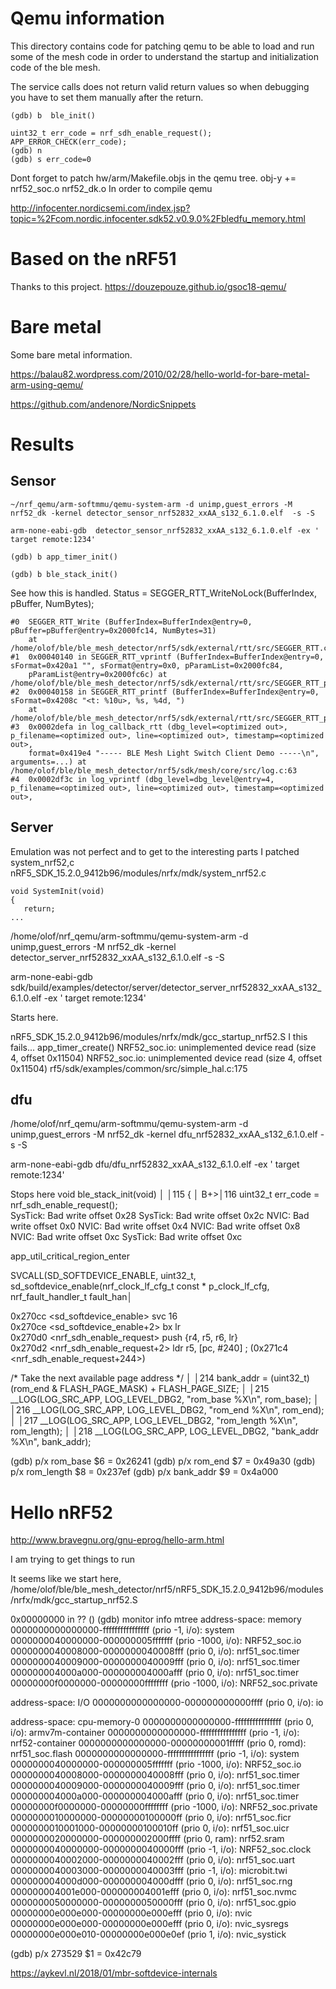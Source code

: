 # Qemu information

This directory contains code for patching qemu to be able to load and run some of the mesh code in order to understand the startup and initialization code of the ble mesh.

The service calls does not return valid return values so when debugging you have to set them manually after the return.

```
(gdb) b  ble_init()

uint32_t err_code = nrf_sdh_enable_request();
APP_ERROR_CHECK(err_code);   
(gdb) n
(gdb) s err_code=0

```

Dont forget to patch hw/arm/Makefile.objs in the qemu tree.
obj-y += nrf52_soc.o nrf52_dk.o
In order to compile qemu


http://infocenter.nordicsemi.com/index.jsp?topic=%2Fcom.nordic.infocenter.sdk52.v0.9.0%2Fbledfu_memory.html


# Based on the nRF51 

Thanks to this project.
https://douzepouze.github.io/gsoc18-qemu/


# Bare metal

Some bare metal information.

https://balau82.wordpress.com/2010/02/28/hello-world-for-bare-metal-arm-using-qemu/

https://github.com/andenore/NordicSnippets




# Results

## Sensor

```
~/nrf_qemu/arm-softmmu/qemu-system-arm -d unimp,guest_errors -M nrf52_dk -kernel detector_sensor_nrf52832_xxAA_s132_6.1.0.elf  -s -S

arm-none-eabi-gdb  detector_sensor_nrf52832_xxAA_s132_6.1.0.elf -ex ' target remote:1234'

(gdb) b app_timer_init()

(gdb) b ble_stack_init()
```

See how this is handled.
Status = SEGGER_RTT_WriteNoLock(BufferIndex, pBuffer, NumBytes); 

```
#0  SEGGER_RTT_Write (BufferIndex=BufferIndex@entry=0, pBuffer=pBuffer@entry=0x2000fc14, NumBytes=31)
    at /home/olof/ble/ble_mesh_detector/nrf5/sdk/external/rtt/src/SEGGER_RTT.c:678
#1  0x00040140 in SEGGER_RTT_vprintf (BufferIndex=BufferIndex@entry=0, sFormat=0x420a1 "", sFormat@entry=0x0, pParamList=0x2000fc84,
    pParamList@entry=0x2000fc6c) at /home/olof/ble/ble_mesh_detector/nrf5/sdk/external/rtt/src/SEGGER_RTT_printf.c:456
#2  0x00040158 in SEGGER_RTT_printf (BufferIndex=BufferIndex@entry=0, sFormat=0x4208c "<t: %10u>, %s, %4d, ")
    at /home/olof/ble/ble_mesh_detector/nrf5/sdk/external/rtt/src/SEGGER_RTT_printf.c:498
#3  0x0002defa in log_callback_rtt (dbg_level=<optimized out>, p_filename=<optimized out>, line=<optimized out>, timestamp=<optimized out>,
    format=0x419e4 "----- BLE Mesh Light Switch Client Demo -----\n", arguments=...) at /home/olof/ble/ble_mesh_detector/nrf5/sdk/mesh/core/src/log.c:63
#4  0x0002df3c in log_vprintf (dbg_level=dbg_level@entry=4, p_filename=<optimized out>, line=<optimized out>, timestamp=<optimized out>,
```


## Server

Emulation was not perfect and to get to the interesting parts I patched system_nrf52,c
nRF5_SDK_15.2.0_9412b96/modules/nrfx/mdk/system_nrf52.c

    void SystemInit(void)
    {
       return;
    ...

/home/olof/nrf_qemu/arm-softmmu/qemu-system-arm -d unimp,guest_errors -M nrf52_dk -kernel detector_server_nrf52832_xxAA_s132_6.1.0.elf  -s -S

arm-none-eabi-gdb sdk/build/examples/detector/server/detector_server_nrf52832_xxAA_s132_6.1.0.elf -ex ' target remote:1234'


Starts here.

nRF5_SDK_15.2.0_9412b96/modules/nrfx/mdk/gcc_startup_nrf52.S
I this fails...
app_timer_create()
NRF52_soc.io: unimplemented device read (size 4, offset 0x11504)
NRF52_soc.io: unimplemented device read (size 4, offset 0x11504)
rf5/sdk/examples/common/src/simple_hal.c:175


## dfu
 /home/olof/nrf_qemu/arm-softmmu/qemu-system-arm -d unimp,guest_errors -M nrf52_dk -kernel dfu_nrf52832_xxAA_s132_6.1.0.elf -s -S

 arm-none-eabi-gdb dfu/dfu_nrf52832_xxAA_s132_6.1.0.elf -ex ' target remote:1234'


Stops here
    void ble_stack_init(void)                                                                                                           │
   │115     {                                                                                                                                   │
B+>│116         uint32_t err_code = nrf_sdh_enable_request();   
SysTick: Bad write offset 0x28
SysTick: Bad write offset 0x2c
NVIC: Bad write offset 0x0
NVIC: Bad write offset 0x4
NVIC: Bad write offset 0x8
NVIC: Bad write offset 0xc
SysTick: Bad write offset 0xc

app_util_critical_region_enter

 SVCALL(SD_SOFTDEVICE_ENABLE, uint32_t, sd_softdevice_enable(nrf_clock_lf_cfg_t const * p_clock_lf_cfg, nrf_fault_handler_t fault_han│

  0x270cc <sd_softdevice_enable>           svc    16                       
  0x270ce <sd_softdevice_enable+2>        bx     lr                       
  0x270d0 <nrf_sdh_enable_request>        push   {r4, r5, r6, lr}                     
  0x270d2 <nrf_sdh_enable_request+2>      ldr    r5, [pc, #240]  ; (0x271c4 <nrf_sdh_enable_request+244>)                

   /* Take the next available page address */                                                                           │
   │214         bank_addr  = (uint32_t) (rom_end & FLASH_PAGE_MASK) + FLASH_PAGE_SIZE;                                               │
   │215         __LOG(LOG_SRC_APP, LOG_LEVEL_DBG2, "rom_base   %X\n", rom_base);                                                     │
   │216         __LOG(LOG_SRC_APP, LOG_LEVEL_DBG2, "rom_end    %X\n", rom_end);                                                      │
   │217         __LOG(LOG_SRC_APP, LOG_LEVEL_DBG2, "rom_length %X\n", rom_length);                                                   │
   │218         __LOG(LOG_SRC_APP, LOG_LEVEL_DBG2, "bank_addr   %X\n", bank_addr);   

   (gdb) p/x rom_base 
   $6 = 0x26241
   (gdb) p/x rom_end
   $7 = 0x49a30
  (gdb) p/x rom_length 
   $8 = 0x237ef
  (gdb) p/x bank_addr
  $9 = 0x4a000




# Hello nRF52 

http://www.bravegnu.org/gnu-eprog/hello-arm.html

I am trying to get things to run

It seems like we start here,
/home/olof/ble/ble_mesh_detector/nrf5/nRF5_SDK_15.2.0_9412b96/modules/nrfx/mdk/gcc_startup_nrf52.S

0x00000000 in ?? ()
(gdb) monitor info mtree
address-space: memory
  0000000000000000-ffffffffffffffff (prio -1, i/o): system
    0000000040000000-000000005fffffff (prio -1000, i/o): NRF52_soc.io
    0000000040008000-0000000040008fff (prio 0, i/o): nrf51_soc.timer
    0000000040009000-0000000040009fff (prio 0, i/o): nrf51_soc.timer
    000000004000a000-000000004000afff (prio 0, i/o): nrf51_soc.timer
    00000000f0000000-00000000ffffffff (prio -1000, i/o): NRF52_soc.private

address-space: I/O
  0000000000000000-000000000000ffff (prio 0, i/o): io

address-space: cpu-memory-0
  0000000000000000-ffffffffffffffff (prio 0, i/o): armv7m-container
    0000000000000000-ffffffffffffffff (prio -1, i/o): nrf52-container
      0000000000000000-00000000001fffff (prio 0, romd): nrf51_soc.flash
      0000000000000000-ffffffffffffffff (prio -1, i/o): system
        0000000040000000-000000005fffffff (prio -1000, i/o): NRF52_soc.io
        0000000040008000-0000000040008fff (prio 0, i/o): nrf51_soc.timer
        0000000040009000-0000000040009fff (prio 0, i/o): nrf51_soc.timer
        000000004000a000-000000004000afff (prio 0, i/o): nrf51_soc.timer
        00000000f0000000-00000000ffffffff (prio -1000, i/o): NRF52_soc.private
      0000000010000000-00000000100000ff (prio 0, i/o): nrf51_soc.ficr
      0000000010001000-00000000100010ff (prio 0, i/o): nrf51_soc.uicr
      0000000020000000-000000002000ffff (prio 0, ram): nrf52.sram
      0000000040000000-0000000040000fff (prio -1, i/o): NRF52_soc.clock
      0000000040002000-0000000040002fff (prio 0, i/o): nrf51_soc.uart
      0000000040003000-0000000040003fff (prio -1, i/o): microbit.twi
      000000004000d000-000000004000dfff (prio 0, i/o): nrf51_soc.rng
      000000004001e000-000000004001efff (prio 0, i/o): nrf51_soc.nvmc
      0000000050000000-0000000050000fff (prio 0, i/o): nrf51_soc.gpio
    00000000e000e000-00000000e000efff (prio 0, i/o): nvic
      00000000e000e000-00000000e000efff (prio 0, i/o): nvic_sysregs
      00000000e000e010-00000000e000e0ef (prio 1, i/o): nvic_systick

(gdb) p/x 273529
$1 = 0x42c79


https://aykevl.nl/2018/01/mbr-softdevice-internals
